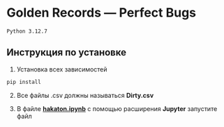 # Golden Records — Perfect Bugs
```Python 3.12.7```
## Инструкция по установке
1. Установка всех зависимостей 
```bash 
pip install
```
2. Все файлы .csv должны называться **Dirty.csv**

3. В файле **[hakaton.ipynb](hakaton.ipynb)**  с помощью расширения **Jupyter** запустите файл 
